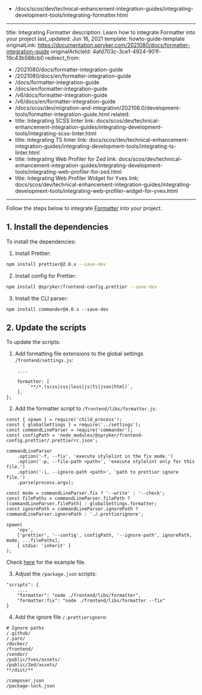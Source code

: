   - /docs/scos/dev/technical-enhancement-integration-guides/integrating-development-tools/integrating-formatter.html
---
title: Integrating Formatter
description: Learn how to integrate Formatter into your project
last_updated: Jun 16, 2021
template: howto-guide-template
originalLink: https://documentation.spryker.com/2021080/docs/formatter-integration-guide
originalArticleId: 4afd703c-3ce1-4924-901f-19c43b588cb0
redirect_from:
  - /2021080/docs/formatter-integration-guide
  - /2021080/docs/en/formatter-integration-guide
  - /docs/formatter-integration-guide
  - /docs/en/formatter-integration-guide
  - /v6/docs/formatter-integration-guide
  - /v6/docs/en/formatter-integration-guide
  - /docs/scos/dev/migration-and-integration/202108.0/development-tools/formatter-integration-guide.html
related: 
  - title: Integrating SCSS linter
    link: docs/scos/dev/technical-enhancement-integration-guides/integrating-development-tools/integrating-scss-linter.html
  - title: Integrating TS linter
    link: docs/scos/dev/technical-enhancement-integration-guides/integrating-development-tools/integrating-ts-linter.html
  - title: Integrating Web Profiler for Zed
    link: docs/scos/dev/technical-enhancement-integration-guides/integrating-development-tools/integrating-web-profiler-for-zed.html
  - title: Integrating Web Profiler Widget for Yves
    link: docs/scos/dev/technical-enhancement-integration-guides/integrating-development-tools/integrating-web-profiler-widget-for-yves.html
---

Follow the steps below to integrate [Formatter](/docs/scos/dev/sdk/development-tools/formatter.html) into your project.

## 1. Install the dependencies

To install the dependencies:

1. Install Prettier:
```bash
npm install prettier@2.0.x --save-dev
```
2. Install config for Prettier:
```bash
npm install @spryker/frontend-config.prettier --save-dev
```
3. Install the CLI parser:
```
npm install commander@4.0.x --save-dev
```
## 2. Update the scripts

To update the scripts:

1. Add formatting file extensions to the global settings `/frontend/settings.js`:
```const globalSettings = {
    ....

    formatter: [
        `**/*.(scss|css|less|js|ts|json|html)`,
    ],
};
```
2. Add the formatter script to `/frontend/libs/formatter.js`:
```
const { spawn } = require('child_process');
const { globalSettings } = require('../settings');
const commandLineParser = require('commander');
const configPath = 'node_modules/@spryker/frontend-config.prettier/.prettierrc.json';

commandLineParser
    .option('-f, --fix', 'execute stylelint in the fix mode.')
    .option('-p, --file-path <path>', 'execute stylelint only for this file.')
    .option('-i, --ignore-path <path>', 'path to prettier ignore file.')
    .parse(process.argv);

const mode = commandLineParser.fix ? '--write' : '--check';
const filePaths = commandLineParser.filePath ? [commandLineParser.filePath] : globalSettings.formatter;
const ignorePath = commandLineParser.ignorePath ? commandLineParser.ignorePath : './.prettierignore';

spawn(
    'npx',
    ['prettier', '--config', configPath, '--ignore-path', ignorePath, mode, ...filePaths],
    { stdio: 'inherit' }
);
```
 Check [here](https://github.com/spryker-shop/suite/blob/master/frontend/libs/formatter.js) for the example file.

3. Adjust the `/package.json` scripts:
```
"scripts": {
    ....
    "formatter": "node ./frontend/libs/formatter",
    "formatter:fix": "node ./frontend/libs/formatter --fix"
}
```
4. Add the ignore file `/.prettierignore`:
```
# Ignore paths
/.github/
/.yarn/
/docker/
/frontend/
/vendor/
/public/Yves/assets/
/public/Zed/assets/
**/dist/**

/composer.json
/package-lock.json
```
